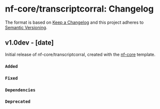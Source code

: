 # nf-core/transcriptcorral: Changelog

The format is based on [Keep a Changelog](http://keepachangelog.com/en/1.0.0/)
and this project adheres to [Semantic Versioning](http://semver.org/spec/v2.0.0.html).

## v1.0dev - [date]

Initial release of nf-core/transcriptcorral, created with the [nf-core](http://nf-co.re/) template.

### `Added`

### `Fixed`

### `Dependencies`

### `Deprecated`
